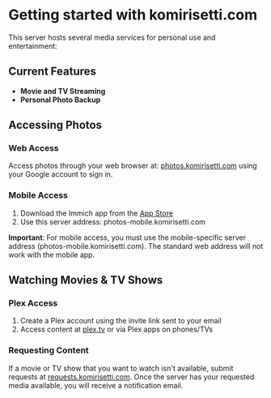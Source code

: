 # Getting started with komirisetti.com

This server hosts several media services for personal use and entertainment:

## Current Features
- **Movie and TV Streaming**
- **Personal Photo Backup**

## Accessing Photos

### Web Access
Access photos through your web browser at: [photos.komirisetti.com](photos.komirisetti.com) using your Google account to sign in.

### Mobile Access
1. Download the Immich app from the [App Store](https://apps.apple.com/us/app/immich/id1613945652)
2. Use this server address: photos-mobile.komirisetti.com
   
**Important**: For mobile access, you must use the mobile-specific server address (photos-mobile.komirisetti.com). The standard web address will not work with the mobile app.

## Watching Movies & TV Shows

### Plex Access
1. Create a Plex account using the invite link sent to your email
2. Access content at [plex.tv](https://plex.tv) or via Plex apps on phones/TVs

### Requesting Content
If a movie or TV show that you want to watch isn't available, submit requests at [requests.komirisetti.com](https://requests.komirisetti.com). Once the server has your requested media available, you will receive a notification email.
